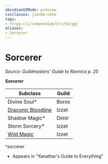 ```yaml
---
obsidianUIMode: preview
cssclasses: json5e-note
tags:
- ttrpg-cli/compendium/src/5e/ggr
aliases:
- Sorcerer
---
```

# Sorcerer
*Source: Guildmasters' Guide to Ravnica p. 25* 

**Sorcerer**

| Subclass | Guild |
|----------|-------|
| Divine Soul* | Boros |
| [Draconic Bloodline](Інструменти%20ДМ/CLI/classes/sorcerer-xphb.md) | Izzet |
| Shadow Magic* | Dimir |
| Storm Sorcery* | Izzet |
| [Wild Magic](Інструменти%20ДМ/CLI/classes/sorcerer-xphb.md) | Izzet |
^sorcerer

* Appears in "Xanathar's Guide to Everything"